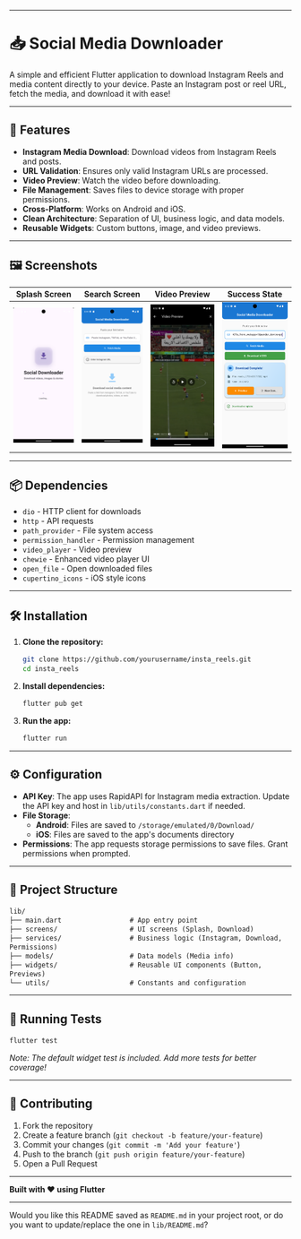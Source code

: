 
---

# 📥 Social Media Downloader

A simple and efficient Flutter application to download Instagram Reels and media content directly to your device. Paste an Instagram post or reel URL, fetch the media, and download it with ease!

---

## 🚀 Features

- **Instagram Media Download**: Download videos from Instagram Reels and posts.
- **URL Validation**: Ensures only valid Instagram URLs are processed.
- **Video Preview**: Watch the video before downloading.
- **File Management**: Saves files to device storage with proper permissions.
- **Cross-Platform**: Works on Android and iOS.
- **Clean Architecture**: Separation of UI, business logic, and data models.
- **Reusable Widgets**: Custom buttons, image, and video previews.

---

## 🖼️ Screenshots

| Splash Screen | Search Screen | Video Preview | Success State |
|---------------|----------------|----------------|----------------|
| ![Splash](screenshots/splach.png) | ![Search](screenshots/search.png) | ![Video Preview](screenshots/video_privew.png) | ![Success](screenshots/success_state.png) |

---

## 📦 Dependencies

- `dio` - HTTP client for downloads
- `http` - API requests
- `path_provider` - File system access
- `permission_handler` - Permission management
- `video_player` - Video preview
- `chewie` - Enhanced video player UI
- `open_file` - Open downloaded files
- `cupertino_icons` - iOS style icons

---

## 🛠️ Installation

1. **Clone the repository:**
   ```bash
   git clone https://github.com/yourusername/insta_reels.git
   cd insta_reels
   ```

2. **Install dependencies:**
   ```bash
   flutter pub get
   ```

3. **Run the app:**
   ```bash
   flutter run
   ```

---

## ⚙️ Configuration

- **API Key**: The app uses RapidAPI for Instagram media extraction. Update the API key and host in `lib/utils/constants.dart` if needed.
- **File Storage**:
  - **Android**: Files are saved to `/storage/emulated/0/Download/`
  - **iOS**: Files are saved to the app's documents directory
- **Permissions**: The app requests storage permissions to save files. Grant permissions when prompted.

---

## 📂 Project Structure

```
lib/
├── main.dart                 # App entry point
├── screens/                  # UI screens (Splash, Download)
├── services/                 # Business logic (Instagram, Download, Permissions)
├── models/                   # Data models (Media info)
├── widgets/                  # Reusable UI components (Button, Previews)
└── utils/                    # Constants and configuration
```

---

## 🧪 Running Tests

```bash
flutter test
```
*Note: The default widget test is included. Add more tests for better coverage!*

---

## 🤝 Contributing

1. Fork the repository
2. Create a feature branch (`git checkout -b feature/your-feature`)
3. Commit your changes (`git commit -m 'Add your feature'`)
4. Push to the branch (`git push origin feature/your-feature`)
5. Open a Pull Request

---

**Built with ❤️ using Flutter**

---

Would you like this README saved as `README.md` in your project root, or do you want to update/replace the one in `lib/README.md`?
